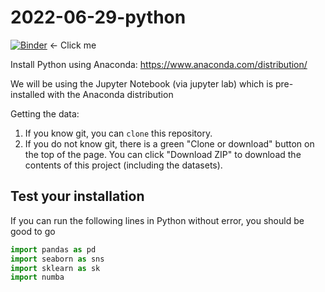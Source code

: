 # 2022-06-29-python

[![Binder](https://mybinder.org/badge_logo.svg)](https://mybinder.org/v2/gh/chendaniely/2022-06-29-python/main) <- Click me

Install Python using Anaconda: https://www.anaconda.com/distribution/

We will be using the Jupyter Notebook (via jupyter lab) which is pre-installed with the Anaconda distribution

Getting the data:

1. If you know git, you can `clone` this repository.
2. If you do not know git, there is a green "Clone or download" button on the top of the page.
  You can click "Download ZIP" to download the contents of this project (including the datasets).

## Test your installation

If you can run the following lines in Python without error, you should be good to go

```python
import pandas as pd
import seaborn as sns
import sklearn as sk
import numba
```
